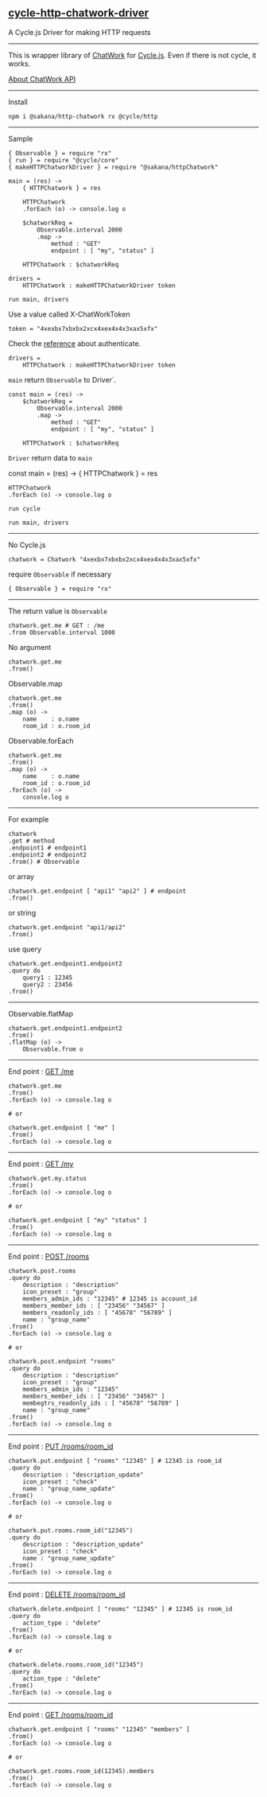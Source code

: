 ## [cycle-http-chatwork-driver](https://www.npmjs.com/package/@sakana/http-chatwork)

A Cycle.js Driver for making HTTP requests

-- --

This is wrapper library of [ChatWork](www.chatwork.com/ja) for [Cycle.js](http://cycle.js.org). Even if there is not cycle, it works.

[About ChatWork API](http://developer.chatwork.com/ja/index.html)

-- --

Install

    npm i @sakana/http-chatwork rx @cycle/http

-- --

Sample

    { Observable } = require "rx"
    { run } = require "@cycle/core"
    { makeHTTPChatworkDriver } = require "@sakana/httpChatwork"

    main = (res) ->
        { HTTPChatwork } = res

        HTTPChatwork
        .forEach (o) -> console.log o

        $chatworkReq =
            Observable.interval 2000
            .map ->
                method : "GET"
                endpoint : [ "my", "status" ]

        HTTPChatwork : $chatworkReq

    drivers =
        HTTPChatwork : makeHTTPChatworkDriver token

    run main, drivers

Use a value called X-ChatWorkToken

    token = "4xexbx7xbxbx2xcx4xex4x4x3xax5xfx"

Check the [reference](http://developer.chatwork.com/ja/authenticate.html) about authenticate.

    drivers =
        HTTPChatwork : makeHTTPChatworkDriver token

`main` return `Observable` to Driver`.

    const main = (res) ->
        $chatworkReq =
            Observable.interval 2000
            .map ->
                method : "GET"
                endpoint : [ "my", "status" ]

        HTTPChatwork : $chatworkReq

`Driver` return data to `main`

const main = (res) ->
    { HTTPChatwork } = res

    HTTPChatwork
    .forEach (o) -> console.log o

`run cycle`

    run main, drivers

-- --

No Cycle.js

    chatwork = Chatwork "4xexbx7xbxbx2xcx4xex4x4x3xax5xfx"

require `Observable` if necessary

    { Observable } = require "rx"

-- --

The return value is `Observable`

    chatwork.get.me # GET : /me
    .from Observable.interval 1000

No argument

    chatwork.get.me
    .from()

Observable.map

    chatwork.get.me
    .from()
    .map (o) ->
        name    : o.name
        room_id : o.room_id

Observable.forEach

    chatwork.get.me
    .from()
    .map (o) ->
        name    : o.name
        room_id : o.room_id
    .forEach (o) ->
        console.log o

-- --

For example

    chatwork
    .get # method
    .endpoint1 # endpoint1
    .endpoint2 # endpoint2
    .from() # Observable

or array

    chatwork.get.endpoint [ "api1" "api2" ] # endpoint
    .from()

or string

    chatwork.get.endpoint "api1/api2"
    .from()

use query

    chatwork.get.endpoint1.endpoint2
    .query do
        query1 : 12345
        query2 : 23456
    .from()

-- --

Observable.flatMap

    chatwork.get.endpoint1.endpoint2
    .from()
    .flatMap (o) ->
        Observable.from o

-- --

End point : [GET /me](http://developer.chatwork.com/ja/endpoint_me.html)

    chatwork.get.me
    .from()
    .forEach (o) -> console.log o

    # or

    chatwork.get.endpoint [ "me" ]
    .from()
    .forEach (o) -> console.log o

-- --

End point : [GET /my](http://developer.chatwork.com/ja/endpoint_my.html#GET-my-status)

    chatwork.get.my.status
    .from()
    .forEach (o) -> console.log o

    # or

    chatwork.get.endpoint [ "my" "status" ]
    .from()
    .forEach (o) -> console.log o

-- --

End point : [POST /rooms](http://developer.chatwork.com/ja/endpoint_rooms.html#POST-rooms)

    chatwork.post.rooms
    .query do
        description : "description"
        icon_preset : "group"
        members_admin_ids : "12345" # 12345 is account_id
        members_member_ids : [ "23456" "34567" ]
        members_readonly_ids : [ "45678" "56789" ]
        name : "group_name"
    .from()
    .forEach (o) -> console.log o

    # or

    chatwork.post.endpoint "rooms"
    .query do
        description : "description"
        icon_preset : "group"
        members_admin_ids : "12345"
        members_member_ids : [ "23456" "34567" ]
        membegtrs_readonly_ids : [ "45678" "56789" ]
        name : "group_name"
    .from()
    .forEach (o) -> console.log o

-- --

End point : [PUT /rooms/room_id](http://developer.chatwork.com/ja/endpoint_rooms.html#PUT-rooms-room_id)

    chatwork.put.endpoint [ "rooms" "12345" ] # 12345 is room_id
    .query do
        description : "description_update"
        icon_preset : "check"
        name : "group_name_update"
    .from()
    .forEach (o) -> console.log o

    # or

    chatwork.put.rooms.room_id("12345")
    .query do
        description : "description_update"
        icon_preset : "check"
        name : "group_name_update"
    .from()
    .forEach (o) -> console.log o

-- --

End point : [DELETE /rooms/room_id](http://developer.chatwork.com/ja/endpoint_rooms.html#DELETE-rooms-room_id)

    chatwork.delete.endpoint [ "rooms" "12345" ] # 12345 is room_id
    .query do
        action_type : "delete"
    .from()
    .forEach (o) -> console.log o

    # or

    chatwork.delete.rooms.room_id("12345")
    .query do
        action_type : "delete"
    .from()
    .forEach (o) -> console.log o

-- --

End point : [GET /rooms/room_id](http://developer.chatwork.com/ja/endpoint_rooms.html#GET-rooms-room_id-members)

    chatwork.get.endpoint [ "rooms" "12345" "members" ]
    .from()
    .forEach (o) -> console.log o

    # or

    chatwork.get.rooms.room_id(12345).members
    .from()
    .forEach (o) -> console.log o
